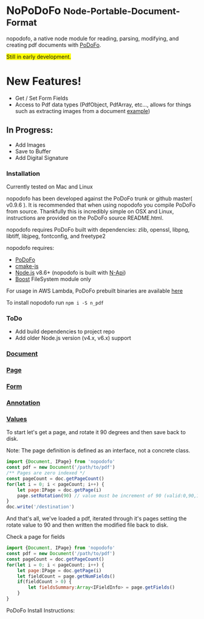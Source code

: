 # NoPoDoFo <small>Node-Portable-Document-Format</small>


nopodofo, a native node module for reading, parsing, modifying, and creating pdf documents with [PoDoFo](http://podofo.sourceforge.net/index.html).

<span style="background-color:#FFFF00">Still in early development.</span>

# New Features!
 - Get / Set Form Fields
 - Access to Pdf data types (PdfObject, PdfArray, etc..., allows for things such as extracting images from a document [example](https://github.com/corymickelson/nopodofo/blob/master/lib/page.spec.ts#L145-L190))

## In Progress:
 - Add Images
 - Save to Buffer
 - Add Digital Signature

### Installation

Currently tested on Mac and Linux

nopodofo has been developed against the PoDoFo trunk or github master( v0.9.6 ). It is recommended that when using nopodofo you compile PoDoFo from source. Thankfully this is incredibly simple on OSX and Linux, instructions are provided on the PoDoFo source README.html.  

nopodofo requires PoDoFo built with dependencies: zlib, openssl, libpng, libtiff, libjpeg, fontconfig, and freetype2

nopodofo requires:
 - [PoDoFo](http://podofo.sourceforge.net/index.html)
 - [cmake-js](https://www.npmjs.com/package/cmake-js)
 - [Node.js](https://nodejs.org/) v8.6+ (nopodofo is built with [N-Api](https://nodejs.org/dist/latest-v8.x/docs/api/n-api.html))
 - [Boost](http://www.boost.org/) FileSystem module only

For usage in AWS Lambda, PoDoFo prebuilt binaries are available [here](https://github.com/corymickelson/Commonopodofo_PoDoFo)

To install nopodofo run 
`npm i -S n_pdf`

### ToDo

 - Add build dependencies to project repo
 - Add older Node.js version (v4.x, v6.x) support


### [Document](https://corymickelson.github.io/nopodofo/index.html/#/document)
### [Page](https://corymickelson.github.io/nopodofo/index.html/#/page)
### [Form](https://corymickelson.github.io/nopodofo/index.html/#/form)
### [Annotation](https://corymickelson.github.io/nopodofo/index.html/#/annotation)
### [Values](https://corymickelson.github.io/nopodofo/index.html/#/values)

To start let's get a page, and rotate it 90 degrees and then save back to disk. 

Note: The page definition is defined as an interface, not a concrete class.

``` javascript
import {Document, IPage} from 'nopodofo'
const pdf = new Document('/path/to/pdf')
/** Pages are zero indexed */
const pageCount = doc.getPageCount()
for(let i = 0; i < pageCount; i++) {
    let page:IPage = doc.getPage(i)
    page.setRotation(90) // value must be increment of 90 (valid:0,90,180, 270)
}
doc.write('/destination')
```

And that's all, we've loaded a pdf, iterated through it's pages setting the rotate value to 90 and then written the modified file back to disk.

Check a page for fields
``` javascript
import {Document, IPage} from 'nopodofo'
const pdf = new Document('/path/to/pdf')
const pageCount = doc.getPageCount()
for(let i = 0; i < pageCount; i++) {
    let page:IPage = doc.getPage(i)
    let fieldCount = page.getNumFields()
    if(fieldCount > 0) {
        let fieldsSummary:Array<IFieldInfo> = page.getFields()
    }
}
```

PoDoFo Install Instructions:
